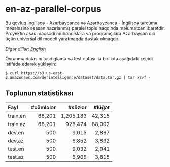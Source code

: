 # en-az-parallel-corpus

Bu qovluq İngiliscə - Azərbaycanca və Azərbaycanca - İngiliscə tərcümə məsələsinə əsasən hazırlanmış paralel toplu haqqında məlumatdan ibarətdir. Proyektin əsas məqsədi mühəndislərə və proqramçılara Azərbaycan dili üçün universal dil modeli yaratmaqda dəstək olmaqdır.

*Digər dillər: [English](README.md)*

Öyrənmə datasını təsdiqləmə və test datası ilə birlikdə aşağıdakı keçidi istifadə edərək yükləyin:

```
$ curl https://s3.us-east-2.amazonaws.com/derintelligence/dataset/data.tar.gz | tar xzvf -
```
Toplunun statistikası
-----------------

| Fayl           | #cümlələr |  #sözlər | #lüğət |
|:---------------|-----------:|--------:|------------:|
| train.en       |     68,201 | 1,205,183 |       42,315 |
| train.az       |     68,201 | 928,474 |       88,002 |
| dev.en         |        500 |   9,015 |         2,867 |
| dev.az         |        500 |   6,852 |         3,832 |
| test.en        |        500 |   9,032 |         2,941 |
| test.az        |        500 |   6,905 |         3,815 |
